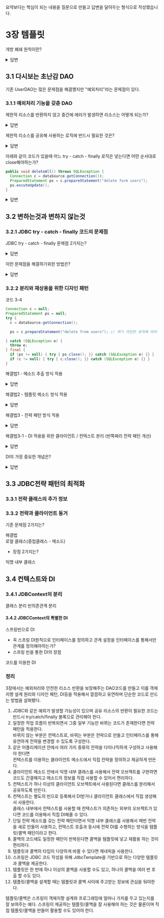 요약보다는 핵심이 되는 내용을 질문으로 만들고 답변을 달아두는 형식으로 작성했습니다.

# 3장 템플릿
    
개방 폐쇄 원칙이란?
<details>
<summary>답변</summary>

---
확장에는 열려있고 코드 변경에는 굳게 닫혀 있다는 객체 지향 설계의 핵심 원칙이다. </br>
(관심사가 분리되면 다른 관심사의 변경에는 코드 변경이 일어나지 않는다.)
---
</details>

## 3.1 다시보는 초난감 DAO

기존 UserDAO는 많은 문제점을 해결헀지만 "예외처리"라는 문제점이 있다.

### 3.1.1 예외처리 기능을 갖춘 DAO

제한적 리소스를 반환하지 않고 중간에 에러가 발생하면 리소스는 어떻게 되는가? </br>
<details>
<summary>답변</summary>

---
제한적 리소스를 사용하다가 close를 하지 않으면 connection이 계속 쌓이게 되고 </br>
connection pool에 connection이 모자르게 되면 리소스가 부족하다는 에러가 띄우고 서버가 중단될 수 있다. </br>
---
</details>
    
제한적 리소스를 공유해 사용하는 로직에 반드시 필요한 것은? 

<details>
<summary>답변</summary>

---
try - catch - finally 로직을 통해서 제한적 리소스를 사용하다가 에러가 발생해도 반환 로직(close)를 통해서 반환해야한다. </br>

---

</details>

아래와 같이 코드가 있을때 어느 try - catch - finally 로직은 넣는다면 어떤 순서대로 close해야하는가?
```java
public void deleteAll() throws SQLException {
  Connection c = dataSource.getConnection());
  PreparedStatement ps = c.prepareStatement("delete form users");
  ps.excuteUpdate();
}
```

<details>
<summary>답변</summary>

---
close는 만들어진 순서의 반대로 하는 것이 원칙이다.

```java
public void deleteAll() throws SQLException {
  Connection c = null;
  PreparedStatement ps = null;
  try {
    c = dataSource.getConnection());
    ps = c.prepareStatement("delete form users");
    ps.excuteUpdate();
  } catch(SQLException e) {
    throw e;
  } finally { // finally이므로 try에서 예외가 나든 안나든 실행된다.
    if (ps != null) {
      try {
        ps.close();
      } catch(SQLException e) { // ps.close()에서도 SQLException이 발생할 수 도 있다.
      }
    }
    if (c != null) {
      try {
        c.close();
      } catch (SQLException e) {
      }
    }
  }
}
```
---

</details>


## 3.2 변하는것과 변하지 않는것

### 3.2.1 JDBC try - catch - finally 코드의 문제점

JDBC try - catch - finally 문제점 2가지는? 

<details>
<summary>답변</summary>

---
1. finally안에도 try - catch가 나오면서 try-catch가 중첩된다.
2. DAO 메소드마다 try - catch 절이 반복적으로 추가된다.
---
</details>

이런 문제점을 해결하기위한 방법은?
<details>
<summary>답변</summary>

---
변하지 않고 많이 중복되는 코드와 로직에 따라 자꾸 변하고 확장되는 코드를 잘 분리하는 것이다.
즉, 변하는것과 변하지 않는것을 분리하는 작업이 필요하다.

---
</details>

### 3.2.2 분리와 재상용을 위한 디자인 패턴
코드 3-4
```java
Connection c = null;
PreparedStatement ps = null;
try {
  c = dataSource.getConnection();
  
  ps = c.prepareStatement("delete from users"); // 여기 라인만 로직에 따라 바뀌고 확장되고 나머지 예외처리는 변하지 않고 중복된다.
  
} catch (SQLException e) {
  throw e;
} final {
  if (ps != null) { try { ps.close(); }} catch (SQLException e) {} }
  if (c != null) { try { c.close(); }} catch (SQLException e) {} }
}
```

해결법1 - 메소드 추출 방식 적용</br>
<details>
<summary>답변</summary>

---
```java
public void deleteAll() throws SQLException {
  try {
    c = dataSource.getConnection();
    
    ps = makeStatement(c);
    
    ps.executeUpdate();
  } catch (SQLException e){
        ...
  }
}

private PreparedStatement makeStatement(Connection c) throws SQLException {
  PreparedStatement ps;
  ps = c.prepareStatement("delete from users");
  return ps;
}
```
변하고 확장되는 로직을 method로 추출했다. 하지만 이렇다고 추출한 method를 재사용할 수도 없고 남은 코드가 재사용되어서 중복을 줄여주지도 않는다.
원하는 것과 정반대로 되었다.

---
</details>

해결법2 - 템플릿 메소드 방식 적용 </br>
<details>
<summary>답변</summary>

---
템플릿 메소드를 상속을 이용해서 기능을 확장하는 패턴이다. </br>
즉, 변하지 않는 코드는 슈퍼클래스에 두고 변하는 부분은 추상 메소드로 정의해서 서브 클래스에서 오버라이드하여 사용하는 패턴이다.

UserDao를 추상클래스로 만들고 UserDaoDeleteAll는 이를 상속받은 후 makeStatement를 오버라이드하여 사용한다.

```java

import java.sql.PreparedStatement;

public class UserDaoDeleteAll extends UserDao {
  protected PreparedStatement makeStatement(Connection c) throws SQLException {
    PreparedStatement ps = c.prepareStatement("Delete From users");
    return ps;
  }
}
```
확실히 변하지 않는 코드를 재사용할 수 있지만 DAO로직마다 클래스를 하나씩 만들어야한다. </br>
일반적인 Application에서 DAO로직마다 클래스를 만든다면 클래스가 엄청나게 많아질것이다. (클래스 폭발) </br>
---
</details>

해결법3 - 전략 패턴 방식 적용</br>
<details>
<summary>답변</summary>

---
오브젝트를 둘로 나누고 클래스 레벨에서는 인터페이스를 통해서만 의존하는 전략 패턴이다.
즉, 오브젝트 간에 합성을 통해서 로직이 실행되는 패턴이다.

인터페이스
```java
import java.sql.PreparedStatement;
import java.sql.SQLException;

public interface StatementStrategy {
  PreparedStatement makePreparedStatement(Connection c) throws SQLException;
}
```

deleteAll() 메소드 기능을 구현한 전략 클래스
```java
import java.sql.PreparedStatement;
import java.sql.SQLException;

public class DeleteAllStatement implements StatementStrategy {
  public PreparedStatement makePreparedStatement(Connection c) throws SQLException {
    PreparedStatement ps = c.prepareStatement("delete from users");
    return ps;
  }
}
```

전략 패턴으로 구현된 DeleteAllStatement를 사용하는 deleteAll 메소드
```java
public void deleteAll() throws SQLException {
  ...
  try {
    c = dataSource.getConnection();
    
    StatementStrategy strategy = new DeleteAllStatement();
    ps = strategy.makePreparedStatement(c);
    
    ps.excuteUpdate();
  } catch (SQLException e) {
        ...
  }
}
```
이렇게 전략패턴을 사용하는 것은 반쪽짜리이다.
deleteAll에서는 DeleteAllStatement라는 전략을 사용할지 구체적으로 알고 있어야한다. 
---
</details>

해결법3-1 - DI 적용을 위한 클라이언트 / 컨텍스트 분리 (반쪽짜리 전략 패턴 개선) </br>
<details>
<summary>답변</summary>

---
전략 패턴을 재대로 사용하려면 'Conext가 어떤 전략을 사용하게 할것인가?' 결정은 Client가 결정해야한다.
Client가 하나의 Steraty를 선택하고 오브젝트를 만들어서 Context에 전달하는게 올바른 전략패턴이다.

메소드로 분리한 try/catch/finally 컨텍스트 코드
```java
public void jdbcContextWithStatementStrategy(StatementStrategy stmt) throws SQLException { // StatementStrategy를 파라미터로 받는것이 핵심
  Connection c = null;
  PreparedStatement ps = null;
  
  try {
    c = dataSource.getConnection();
    ps = stmt.makePreparedStatement(c);
    ps.excuteUpdate();
  } catch (SQLException e) {
    throw e;
  } finally {
    if (ps != null) { try { ps.close(); } catch (SQLException e) {} }
    if (c != null) { try { c.close(); } catch (SQLException e) {} }
  }
}
```
클라이언트 책임을 담당할 deleteAll()메소드 
```java
public void deleteAll() throws SQLException {
  StatementStrategy st = new DeleteAllStatement(); // 선정한 전략 클래스의 오브젝트 생성
  jdbcContextWithStatementStrategy(st); // 컨텍스트 호출, 전략 오브젝트 전달 
}
```
---
</details>

DI의 가장 중요한 개념은?
<details>
<summary>답변</summary>

---
DI의 가장 중요한 개념은 제3자의 도움을 통해 두 오브젝트 사이의 유연한 관계가 설정되도록 만든다는 것이다. </br>
이 개념은 오브젝트와 구성요소의 구조나 관계를 다양하게 만들수 있게 만든다. 
---
</details>

## 3.3 JDBC전략 패턴의 최적화

### 3.3.1 전략 클래스의 추가 정보

### 3.3.2 전략과 클라이언트 동거

기존 문제점 2가지는?

해결법 </br>
로컬 클래스(중첩클래스 - 메소드) </br>
- 장점 2가지는? 

익명 내부 클래스

## 3.4 컨텍스트와 DI

### 3.4.1 JDBContext의 분리
클래스 분리
빈의존관계 분리

#### 3.4.2 JDBCContext의 특별한 DI

스프링빈으로 DI </br>
- 꼭 스프링 DI원칙으로 인터페이스를 정의하고 관계 설정을 인터페이스를 통해서만 관계를 정의해야하는가? </br>
- 스프링 빈을 통한 DI의 장점 </br>

코드를 이용한 DI </br>

### 정리

3장에서는 예외처리와 안전한 리소스 반환을 보장해주는 DAO코드를 만들고 이를 객체 지향 설계 원리와 디자인 패턴, DI등을 적용해서 깔끔하고 유연하며 단순한 코드로 만드는 방법을 살펴봤다. 

1. JDBC와 같은 예외가 발생할 가능성이 있으며 공유 리소스의 반환이 필요한 코드는 반드시 try/catch/finally 블록으로 관리해아 한다.
2. 일정한 작업 흐름이 반복되면서 그중 일부 기능만 바뀌는 코드가 존재한다면 전략 패턴을 적용한다. </br>
바뀌지 않는 부분은 컨텍스트로, 바뀌는 부분은 전략으로 만들고 인터페이스를 통해 유연하게 전략을 변경할 수 있도록 구성한다.
3. 같은 어플리케이션 안에서 여러 가지 종류의 전략을 다이나믹하게 구성하고 사용해야 한다면 </br> 
컨텍스트를 이용하는 클라이언트 메소드에서 직접 전략을 정의하고 제공하게 만든다.
4. 클라이언트 메소드 안에서 익명 내부 클래스를 사용해서 전략 오브젝트를 구현하면 코드도 간결해지고 메소드의 정보를 직접 사용할 수 있어서 편리하다.
5. 컨텍스트가 하나 이상의 클라이언트 오브젝트에서 사용된다면 클래스를 분리해서 공유하도록 만든다.
6. 컨텍스트는 별도의 빈으로 등록해서 DI받거나 클라이언트 클래스에서 직접 생성해서 사용한다. </br>
클래스 내부에서 컨텍스트를 사용할 때 컨텍스트가 의존하는 외부의 오브젝트가 있다면 코드를 이용해서 직접 DI해줄 수 있다.
7. 단일 전략 메소드를 갖는 전략 패턴이면서 익명 내부 클래스를 사용해서 매번 전략을 새로 만들어 사용하고, 컨텍스트 호출과 동시에 전략 DI를 수행하는 방식을 템플릿/콜백 패턴이라고 한다.
8. 콜백의 코드에도 일정한 패턴이 반복된다면 콜백을 템플릿에 넣고 재활용 하는 것이 편리하다. 
9. 템플릿과 콜백의 타입이 다양하게 바뀔 수 있다면 제네릭을 사용한다.
10. 스프링은 JDBC 코드 작성을 위해 JdbcTemplate을 기반으로 하는 다양한 템플릿과 콜백을 제공한다.
11. 템플릿은 한 번에 하나 이상의 콜백을 사용할 수도 있고, 하나의 콜백을 여러 번 호출 할 수도 있다.
12. 템플릿/콜백을 설계할 때는 템플릿과 콜백 사이에 주고받는 정보에 관심을 둬야한다.

템플릿/콜백은 스프링이 객체지향 설계와 프로그래밍에 얼마나 가치를 두고 있는지를 잘 보여주는 예다.
스프링이 제공하는 템플릿/콜백을 잘 사용해야 하는 것은 물론이며 직접 템플릿/콜백을 만들어 활용할 수도 있어야 한다.